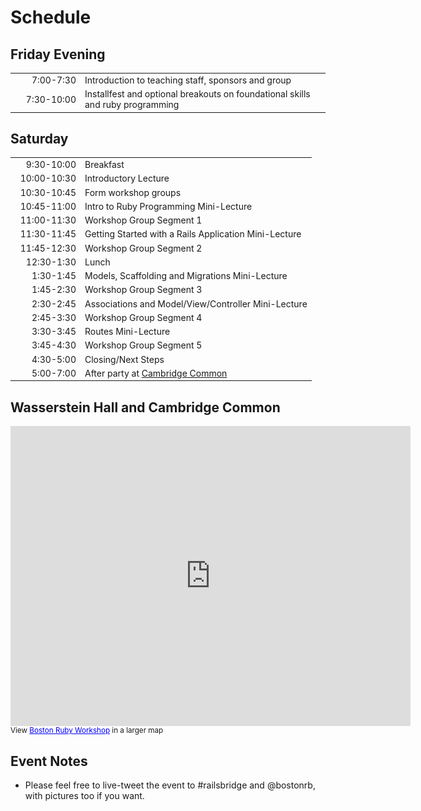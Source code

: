 
# Schedule

## Friday Evening

<style>
td { font-size: 14px }
td:first-child { width:7em; text-align:right}
</style>

<table class='table table-bordered table-striped'>
  <tr><td>7:00-7:30</td><td>Introduction to teaching staff, sponsors and group</td></tr>
  <tr><td>7:30-10:00</td><td>Installfest and optional breakouts on foundational skills and ruby programming</td></tr>
</table>

## Saturday

<table class='table table-bordered table-striped'>
  <tr><td>9:30-10:00</td><td>Breakfast</td></tr>
  <tr><td>10:00-10:30</td><td>Introductory Lecture</td></tr>
  <tr><td>10:30-10:45</td><td>Form workshop groups</td></tr>
  <tr><td>10:45-11:00</td><td>Intro to Ruby Programming Mini-Lecture</td></tr>
  <tr><td>11:00-11:30</td><td>Workshop Group Segment 1</td></tr>
  <tr><td>11:30-11:45</td><td>Getting Started with a Rails Application Mini-Lecture</td></tr>
  <tr><td>11:45-12:30</td><td>Workshop Group Segment 2</td></tr>
  <tr><td>12:30-1:30</td><td>Lunch</td></tr>
  <tr><td>1:30-1:45</td><td>Models, Scaffolding and Migrations Mini-Lecture</td></tr>
  <tr><td>1:45-2:30</td><td>Workshop Group Segment 3</td></tr>
  <tr><td>2:30-2:45</td><td>Associations and Model/View/Controller Mini-Lecture</td></tr>
  <tr><td>2:45-3:30</td><td>Workshop Group Segment 4</td></tr>
  <tr><td>3:30-3:45</td><td>Routes Mini-Lecture</td></tr>
  <tr><td>3:45-4:30</td><td>Workshop Group Segment 5</td></tr>
  <tr><td>4:30-5:00</td><td>Closing/Next Steps</td></tr>
  <tr><td>5:00-7:00</td><td>After party at 
    <a href="http://www.cambridgecommonrestaurant.com/main.html">Cambridge Common</a> </td></tr>

</table>


## Wasserstein Hall and Cambridge Common


<iframe width="640" height="480" frameborder="0" scrolling="no" marginheight="0" marginwidth="0" src="https://maps.google.com/maps/ms?msa=0&amp;msid=214230502895826628026.0004c75b242b2232f4f72&amp;gl=us&amp;ie=UTF8&amp;t=m&amp;ll=42.380897,-71.119394&amp;spn=0.015216,0.027466&amp;z=15&amp;output=embed"></iframe><br /><small>View <a href="https://maps.google.com/maps/ms?msa=0&amp;msid=214230502895826628026.0004c75b242b2232f4f72&amp;gl=us&amp;ie=UTF8&amp;t=m&amp;ll=42.380897,-71.119394&amp;spn=0.015216,0.027466&amp;z=15&amp;source=embed" style="color:#0000FF;text-align:left">Boston Ruby Workshop</a> in a larger map</small>


## Event Notes

* Please feel free to live-tweet the event to #railsbridge and @bostonrb, with pictures too if you want.


